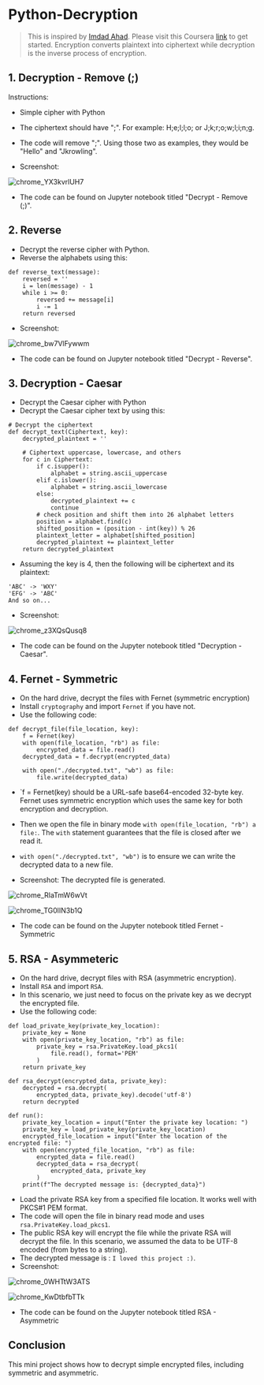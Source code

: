# Python-Decryption
> This is inspired by [Imdad Ahad](https://imdad.codes). Please visit this Coursera [link](https://www.coursera.org/projects/decryption-with-python) to get started.
> Encryption converts plaintext into ciphertext while decryption is the inverse process of encryption. 

## 1. Decryption - Remove (;)

Instructions: 
* Simple cipher with Python
* The ciphertext should have ";". For example: H;e;l;l;o; or J;k;r;o;w;l;i;n;g.
* The code will remove ";". Using those two as examples, they would be "Hello" and "Jkrowling".

* Screenshot:
  
![chrome_YX3kvrlUH7](https://github.com/Kwangsa19/Python-Encryption-Decryption/assets/135963482/765680d1-0ed4-43af-abb0-212178609044)


* The code can be found on Jupyter notebook titled "Decrypt - Remove (;)".

## 2. Reverse 
* Decrypt the reverse cipher with Python.
* Reverse the alphabets using this:
```
def reverse_text(message):
	reversed = ''
	i = len(message) - 1
	while i >= 0:
		reversed += message[i]
		i -= 1
	return reversed
```

* Screenshot:
  
![chrome_bw7VlFywwm](https://github.com/Kwangsa19/Python-Encryption-Decryption/assets/135963482/03dbb56c-a862-4e79-a6f4-a3f60b2c35c2)

* The code can be found on Jupyter notebook titled "Decrypt - Reverse".

## 3. Decryption - Caesar
* Decrypt the Caesar cipher with Python
* Decrypt the Caesar cipher text by using this:
```
# Decrypt the ciphertext
def decrypt_text(Ciphertext, key):
	decrypted_plaintext = ''

    # Ciphertext uppercase, lowercase, and others
	for c in Ciphertext:
		if c.isupper():
			alphabet = string.ascii_uppercase
		elif c.islower():
			alphabet = string.ascii_lowercase
		else:
			decrypted_plaintext += c
			continue
		# check position and shift them into 26 alphabet letters
		position = alphabet.find(c)
		shifted_position = (position - int(key)) % 26
		plaintext_letter = alphabet[shifted_position]
		decrypted_plaintext += plaintext_letter
	return decrypted_plaintext
```

* Assuming the key is 4, then the following will be ciphertext and its plaintext:
```
'ABC' -> 'WXY' 
'EFG' -> 'ABC'
And so on...
```

* Screenshot: 

![chrome_z3XQsQusq8](https://github.com/Kwangsa19/Python-Encryption-Decryption/assets/135963482/b2b05cdb-f7d9-44ad-bc64-48c3b5138a29)

* The code can be found on the Jupyter notebook titled "Decryption - Caesar".

## 4. Fernet - Symmetric
* On the hard drive, decrypt the files with Fernet (symmetric encryption)
* Install `cryptography` and import `Fernet` if you have not. 
* Use the following code:
```
def decrypt_file(file_location, key):
	f = Fernet(key)
	with open(file_location, "rb") as file:
		encrypted_data = file.read()
	decrypted_data = f.decrypt(encrypted_data)

	with open("./decrypted.txt", "wb") as file:
		file.write(decrypted_data)
```
* `f = Fernet(key) should be a URL-safe base64-encoded 32-byte key. Fernet uses symmetric encryption which uses the same key for both encryption and decryption.
* Then we open the file in binary mode `with open(file_location, "rb") a file:`. The `with` statement guarantees that the file is closed after we read it. 
*  `with open("./decrypted.txt", "wb")` is to ensure we can write the decrypted data to a new file.

*  Screenshot:
The decrypted file is generated. 

![chrome_RlaTmW6wVt](https://github.com/Kwangsa19/Python-Encryption-Decryption/assets/135963482/ee8c4448-d05a-4c5e-bcd9-6e1ac5cbbadd)

![chrome_TG0lIN3b1Q](https://github.com/Kwangsa19/Python-Encryption-Decryption/assets/135963482/f72ee00d-66e1-4baa-9e18-086237c963f9)

* The code can be found on the Jupyter notebook titled Fernet - Symmetric 

## 5. RSA - Asymmeteric 
* On the hard drive, decrypt files with RSA (asymmetric encryption).
* Install `RSA` and import `RSA`.
* In this scenario, we just need to focus on the private key as we decrypt the encrypted file. 
* Use the following code:
```
def load_private_key(private_key_location):
	private_key = None
	with open(private_key_location, "rb") as file:
		private_key = rsa.PrivateKey.load_pkcs1(
			file.read(), format='PEM'
		)
	return private_key

def rsa_decrypt(encrypted_data, private_key):
	decrypted = rsa.decrypt(
		encrypted_data, private_key).decode('utf-8')
	return decrypted

def run():
	private_key_location = input("Enter the private key location: ")
	private_key = load_private_key(private_key_location)
	encrypted_file_location = input("Enter the location of the encrypted file: ")
	with open(encrypted_file_location, "rb") as file:
		encrypted_data = file.read()
		decrypted_data = rsa_decrypt(
			encrypted_data, private_key
		)
	print(f"The decrypted message is: {decrypted_data}")
```
* Load the private RSA key from a specified file location. It works well with PKCS#1 PEM format.
* The code will open the file in binary read mode and uses `rsa.PrivateKey.load_pkcs1`.
* The public RSA key will encrypt the file while the private RSA will decrypt the file. In this scenario, we assumed the data to be UTF-8 encoded (from bytes to a string).
* The decrypted message is : `I loved this project :)`. 
* Screenshot:
  
![chrome_0WHTtW3ATS](https://github.com/Kwangsa19/Python-Encryption-Decryption/assets/135963482/7630de6a-bb42-47c5-b45c-54e7d195ce21)

![chrome_KwDtbfbTTk](https://github.com/Kwangsa19/Python-Encryption-Decryption/assets/135963482/90da347a-5e91-4b14-92fa-9aaf527dab4a)

* The code can be found on the Jupyter notebook titled RSA - Asymmetric

## Conclusion 
This mini project shows how to decrypt simple encrypted files, including symmetric and asymmetric. 
